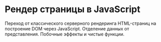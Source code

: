 # Рендер страницы в JavaScript

Переход от классического серверного рендеринга HTML-страниц на построение DOM через JavaScript. 
Отделение данных от представления. 
Побочные эффекты и чистые функции.


